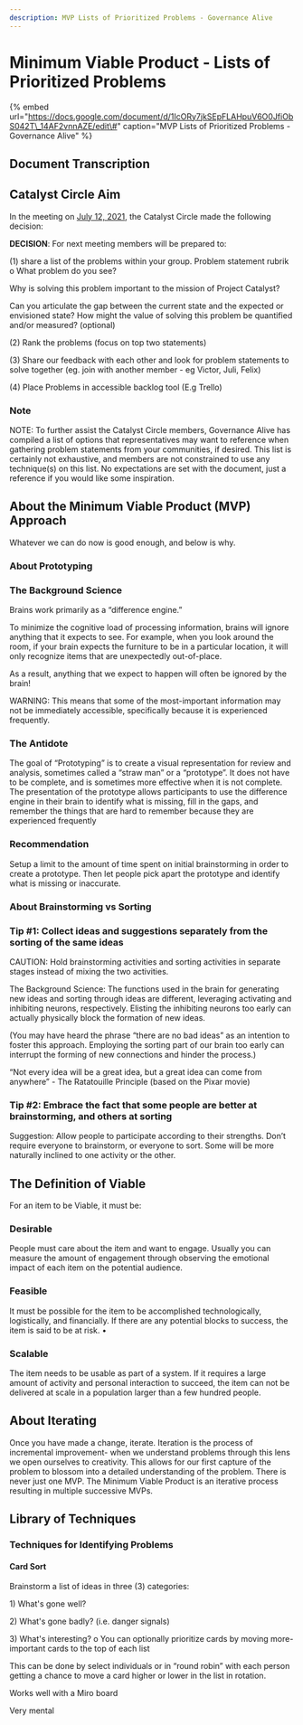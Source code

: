 ```yaml
---
description: MVP Lists of Prioritized Problems - Governance Alive
---
```


# Minimum Viable Product - Lists of Prioritized Problems

{% embed url="https://docs.google.com/document/d/1IcORy7jkSEpFLAHpuV6O0JfiObS042T\_14AF2vnnAZE/edit\#" caption="MVP Lists of Prioritized Problems - Governance Alive" %}

## Document Transcription

## Catalyst Circle Aim

 In the meeting on [July 12, 2021](https://catalyst-swarm.gitbook.io/catalyst-circle/meetings/july-12th-2021), the Catalyst Circle made the following decision:

**DECISION**: For next meeting members will be prepared to: 

\(1\) share a list of the problems within your group. Problem statement rubrik o What problem do you see?

Why is solving this problem important to the mission of Project Catalyst? 

 Can you articulate the gap between the current state and the expected or envisioned state?  How might the value of solving this problem be quantified and/or measured? \(optional\) 

\(2\) Rank the problems \(focus on top two statements\)

\(3\) Share our feedback with each other and look for problem statements to solve together \(eg. join with another member - eg Victor, Juli, Felix\)

\(4\) Place Problems in accessible backlog tool \(E.g Trello\)

### Note

NOTE: To further assist the Catalyst Circle members, Governance Alive has compiled a list of options that representatives may want to reference when gathering problem statements from your communities, if desired. This list is certainly not exhaustive, and members are not constrained to use any technique\(s\) on this list. No expectations are set with the document, just a reference if you would like some inspiration.

## About the Minimum Viable Product \(MVP\) Approach

Whatever we can do now is good enough, and below is why.

### About Prototyping

### The Background Science

Brains work primarily as a “difference engine.”

To minimize the cognitive load of processing information, brains will ignore anything that it expects to see. For example, when you look around the room, if your brain expects the furniture to be in a particular location, it will only recognize items that are unexpectedly out-of-place.

As a result, anything that we expect to happen will often be ignored by the brain!

WARNING: This means that some of the most-important information may not be immediately accessible, specifically because it is experienced frequently.

### The Antidote

The goal of “Prototyping” is to create a visual representation for review and analysis, sometimes called a “straw man” or a “prototype”. It does not have to be complete, and is sometimes more effective when it is not complete. The presentation of the prototype allows participants to use the difference engine in their brain to identify what is missing, fill in the gaps, and remember the things that are hard to remember because they are experienced frequently

### Recommendation

Setup a limit to the amount of time spent on initial brainstorming in order to create a prototype. Then let people pick apart the prototype and identify what is missing or inaccurate.

### About Brainstorming vs Sorting

### Tip \#1: Collect ideas and suggestions separately from the sorting of the same ideas

CAUTION: Hold brainstorming activities and sorting activities in separate stages instead of mixing the two activities.

 The Background Science: The functions used in the brain for generating new ideas and sorting through ideas are different, leveraging activating and inhibiting neurons, respectively. Elisting the inhibiting neurons too early can actually physically block the formation of new ideas. 

\(You may have heard the phrase “there are no bad ideas” as an intention to foster this approach. Employing the sorting part of our brain too early can interrupt the forming of new connections and hinder the process.\) 

“Not every idea will be a great idea, but a great idea can come from anywhere” - The Ratatouille Principle \(based on the Pixar movie\)

### Tip \#2: Embrace the fact that some people are better at brainstorming, and others at sorting 

Suggestion: Allow people to participate according to their strengths. Don’t require everyone to brainstorm, or everyone to sort. Some will be more naturally inclined to one activity or the other.

## The Definition of Viable

For an item to be Viable, it must be:

### Desirable

 People must care about the item and want to engage. Usually you can measure the amount of engagement through observing the emotional impact of each item on the potential audience.

### Feasible 

It must be possible for the item to be accomplished technologically, logistically, and financially. If there are any potential blocks to success, the item is said to be at risk. • 

### Scalable

The item needs to be usable as part of a system. If it requires a large amount of activity and personal interaction to succeed, the item can not be delivered at scale in a population larger than a few hundred people.

## About Iterating

Once you have made a change, iterate. Iteration is the process of incremental improvement- when we understand problems through this lens we open ourselves to creativity. This allows for our first capture of the problem to blossom into a detailed understanding of the problem. There is never just one MVP. The Minimum Viable Product is an iterative process resulting in multiple successive MVPs.

## Library of Techniques

### Techniques for Identifying Problems

#### Card Sort

Brainstorm a list of ideas in three \(3\) categories: 

1\) What's gone well?

2\) What's gone badly? \(i.e. danger signals\)

3\) What's interesting? o You can optionally prioritize cards by moving more-important cards to the top of each list

This can be done by select individuals or in “round robin” with each person getting a chance to move a card higher or lower in the list in rotation. 

Works well with a Miro board

Very mental



